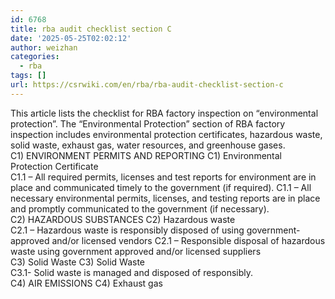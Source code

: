 ```yaml
---
id: 6768
title: rba audit checklist section C
date: '2025-05-25T02:02:12'
author: weizhan
categories:
  - rba
tags: []
url: https://csrwiki.com/en/rba/rba-audit-checklist-section-c
---
```


This article lists the checklist for RBA factory inspection on “environmental protection”. The “Environmental Protection” section of RBA factory inspection includes environmental protection certificates, hazardous waste, solid waste, exhaust gas, water resources, and greenhouse gases.\
C1) ENVIRONMENT PERMITS AND REPORTING C1) Environmental Protection Certificate\
C1.1 – All required permits, licenses and test reports for environment are in place and communicated timely to the government (if required). C1.1 – All necessary environmental permits, licenses, and testing reports are in place and promptly communicated to the government (if necessary).\
C2) HAZARDOUS SUBSTANCES C2) Hazardous waste\
C2.1 – Hazardous waste is responsibly disposed of using government-approved and/or licensed vendors C2.1 – Responsible disposal of hazardous waste using government approved and/or licensed suppliers\
C3) Solid Waste C3) Solid Waste\
C3.1- Solid waste is managed and disposed of responsibly.\
C4) AIR EMISSIONS C4) Exhaust gas
